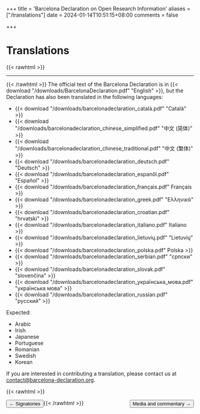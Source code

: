 +++
title = 'Barcelona Declaration on Open Research Information'
aliases = ["/translations"]
date = 2024-01-14T10:51:15+08:00
comments = false


+++

# Translations
{{< rawhtml >}}
<hr class="small">
{{< /rawhtml >}}
The official text of the Barcelona Declaration is in {{< download "/downloads/BarcelonaDeclaration.pdf" "English" >}}, but the Declaration has also been translated in the following languages:

* {{< download "/downloads/barcelonadeclaration_català.pdf" "Català" >}}
* {{< download "/downloads/barcelonadeclaration_chinese_simplified.pdf" "中文 (简体)" >}}
* {{< download "/downloads/barcelonadeclaration_chinese_traditional.pdf" "中文 (繁体)" >}}
* {{< download "/downloads/barcelonadeclaration_deutsch.pdf" "Deutsch" >}}
* {{< download "/downloads/barcelonadeclaration_espanõl.pdf" "Español" >}}
* {{< download "/downloads/barcelonadeclaration_français.pdf"  Français >}}
* {{< download "/downloads/barcelonadeclaration_greek.pdf"  "Ελληνικά" >}}
* {{< download "/downloads/barcelonadeclaration_croatian.pdf" "hrvatski" >}}
* {{< download "/downloads/barcelonadeclaration_italiano.pdf" Italiano >}}
* {{< download "/downloads/barcelonadeclaration_lietuvių.pdf" "Lietuvių" >}}
* {{< download "/downloads/barcelonadeclaration_polska.pdf" Polska >}}
* {{< download "/downloads/barcelonadeclaration_serbian.pdf" "српски" >}}
* {{< download "/downloads/barcelonadeclaration_slovak.pdf" "slovenčina" >}}
* {{< download "/downloads/barcelonadeclaration_українська_мова.pdf" "українська мова" >}}
* {{< download "/downloads/barcelonadeclaration_russian.pdf" "русский" >}}

Expected:
* Arabic
* Irish
* Japanese
* Portuguese
* Romanian
* Swedish
* Korean


If you are interested in contributing a translation, please contact us at [contact@barcelona-declaration.org](mailto:contact@barcelona-declaration.org).


{{< rawhtml >}}

<button style="float:left" onclick="document.location='/signatories'">&larr; Signatories</button> 

<button style="float:right" onclick="document.location='/media'">Media and commentary &rarr;</button> 

{{< /rawhtml >}}
